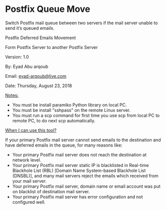 # Postfix Queue Move
Switch Postfix mail queue between two servers if the mail server unable to send it’s queued emails.

<p>Postfix Deferred Emails Movement</p>
<p>Form Postfix Server to another Postfix Server</p>
<p>Version: 1.0</p>
<p>By: Eyad Abu arqoub</p>
<p>Email: <a href="mailto:eyad-arqoub@live.com">eyad-arqoub@live.com</a></p>
<p>Date: Thursday, August 23, 2018</p>
<p><u>Notes:</u></p>
<ul>
<li>You must be install paramiko Python library on local PC.</li>
<li>You must be install "sshpass" on the remote Linux server.</li>
<li>You must run a scp command for first time you use scp from local PC to remote PC, to do next scp automatically.</li>
</ul>
<p><u>When I can use this tool?</u></p>
<p>If your primary Postfix mail server cannot send emails to the destination and have deferred emails in the queue, for many reasons like:</p>
<ul>
<li>Your primary Postfix mail server does not reach the destination at network level.</li>
<li>Your primary Postfix mail server static IP is blacklisted in Real-time Blackhole List (RBL) [Domain Name System-based Blackhole List (DNSBL)], and many mail servers reject the emails which received from your mail server.</li>
<li>Your primary Postfix mail server, domain name or email account was put on blacklist of destination mail server.</li>
<li>Your primary Postfix mail server has error configuration and not configured well.</li>
</ul>
<p>&nbsp;</p>
<p>&nbsp;</p>
